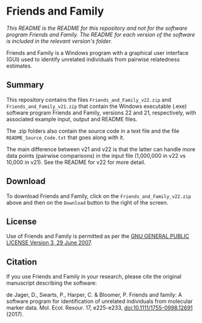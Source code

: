 # Friends and Family
_This README is the README for this repository and not for the software program Friends and Family. The README for each version of the software is included in the relevant version's folder._

Friends and Family is a Windows program with a graphical user interface (GUI) used to identify unrelated individuals from pairwise relatedness estimates. 

## Summary
This repository contains the files `Friends_and_Family_v22.zip` and `Friends_and_Family_v21.zip` that contain the Windows executable (.exe) software program Friends and Family, versions 22 and 21, respectively, with associated example input, output and README files.

The .zip folders also contain the source code in a text file and the file `README_Source_Code.txt` that goes along with it.

The main difference between v21 and v22 is that the latter can handle more data points (pairwise comparisons) in the input file (1,000,000 in v22 vs 10,000 in v21). See the README for v22 for more detail.

## Download
To download Friends and Family, click on the `Friends_and_Family_v22.zip` above and then on the `Download` button to the right of the screen.

## License
Use of Friends and Family is permitted as per the [GNU GENERAL PUBLIC LICENSE Version 3, 29 June 2007](https://github.com/DeondeJager/Friends-and-Family/blob/master/LICENSE).

## Citation
If you use Friends and Family in your research, please cite the original manuscript describing the software:

de Jager, D., Swarts, P., Harper, C. & Bloomer, P. Friends and family: A software program for identification of unrelated individuals from molecular marker data. Mol. Ecol. Resour. 17, e225-e233, [doi:10.1111/1755-0998.12691](http://dx.doi.org/10.1111/1755-0998.12691) (2017).
